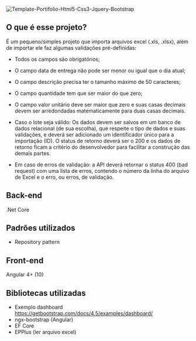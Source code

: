 ![Template-Portifolio-Html5-Css3-Jquery-Bootstrap](https://github.com/jeftegoesdev/ProjetoLerAquivoExcel/blob/master/Images/ValidacaoExcel.png?raw=true)

## O que é esse projeto?

É um pequeno/simples projeto que importa arquivos excel (.xls, .xlsx), além de importar ele faz algumas validações pré-definidas:

- Todos os campos são obrigatórios;
- O campo data de entrega não pode ser menor ou igual que o dia atual;
- O campo descrição precisa ter o tamanho máximo de 50 caracteres;
- O campo quantidade tem que ser maior do que zero;
- O campo valor unitário deve ser maior que zero e suas casas decimais devem ser arredondadas matematicamente para duas casas decimais.

- Caso o lote seja válido: Os dados devem ser salvos em um banco de dados relacional
  (de sua escolha), que respeite o tipo de dados e suas validações, e deverá ser
  adicionado um identificador único para a importação (ID). O status de retorno deverá ser
  o 200 e os dados de retorno ficam a critério do desenvolvedor para facilitar a construção
  das demais partes.

- Em caso de erros de validação: a API deverá retornar o status 400 (bad request) com
  uma lista de erros, contendo o número da linha do arquivo de Excel e o erro, ou erros,
  de validação.

## Back-end

.Net Core

## Padrões utilizados

- Repository pattern

## Front-end

Angular 4+ (10)

## Bibliotecas utilizadas

- Exemplo dashboard https://getbootstrap.com/docs/4.5/examples/dashboard/
- ngx-bootstrap (Angular)
- EF Core
- EPPlus (ler arquivo excel)
